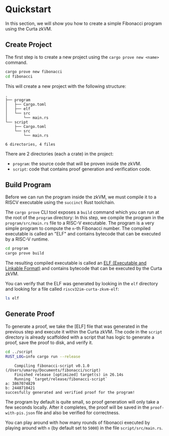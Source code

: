 # Quickstart

In this section, we will show you how to create a simple Fibonacci program using the Curta zkVM.

## Create Project

The first step is to create a new project using the `cargo prove new <name>` command. 

```bash
cargo prove new fibonacci
cd fibonacci
```

This will create a new project with the following structure:

```
.
├── program
│   ├── Cargo.toml
│   ├── elf
│   └── src
│       └── main.rs
└── script
    ├── Cargo.toml
    └── src
        └── main.rs

6 directories, 4 files
```

There are 2 directories (each a crate) in the project: 
- `program`: the source code that will be proven inside the zkVM.
- `script`: code that contains proof generation and verification code.

## Build Program

Before we can run the program inside the zkVM, we must compile it to a RISCV executable using the `succinct` Rust toolchain. 


The `cargo prove` CLI tool exposes a `build` command which you can run at the root of the `program` directory:
In this step, we compile the program in the `program/src/main.rs` file to a RISC-V executable. The program is a very simple program to compute the `n`-th Fibonacci number. The compiled executable is called an "ELF" and contains bytecode that can be executed by a RISC-V runtime. 
```bash
cd program
cargo prove build
```

The resulting compiled executable is called an [ELF (Executable and Linkable Format)](https://en.wikipedia.org/wiki/Executable_and_Linkable_Format) and contains bytecode that can be executed by the Curta zkVM.


You can verify that the ELF was generated by looking in the `elf` directory and looking for a file called `riscv32im-curta-zkvm-elf`:
```bash
ls elf
```

## Generate Proof

To generate a proof, we take the [ELF] file that was generated in the previous step and execute it within the Curta zkVM. The code in the `script` directory is already scaffolded with a script that has logic to generate a proof, save the proof to disk, and verify it.

```bash
cd ../script
RUST_LOG=info cargo run --release
```
```
    Compiling fibonacci-script v0.1.0 (/Users/umaroy/Documents/fibonacci/script)
    Finished release [optimized] target(s) in 26.14s
    Running `target/release/fibonacci-script`
a: 3867074829
b: 2448710421
succesfully generated and verified proof for the program!
```

The program by default is quite small, so proof generation will only take a few seconds locally. After it completes, the proof will be saved in the `proof-with-pis.json` file and also be verified for correctness.

You can play around with how many rounds of fibonacci executed by playing around with `n` (by default set to `5000`) in the file `script/src/main.rs`.
